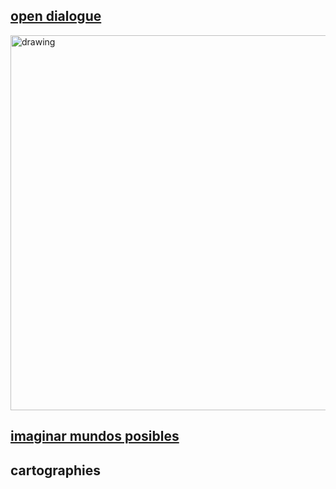 ## [open dialogue](https://etherpad.wikimedia.org/p/fLhhX-gQcpsCZCb0Ckj3)     

<img src="../poster.gif" alt="drawing" width="600" />  

## [imaginar mundos posibles](https://esbrina.eu/en/portfolio/imaginar-mundos-posibles-potencialidades-limites-y-fricciones-de-la-ficcion-especulativa-en-la-investigacion-y-la-educacion-3/)

## cartographies
